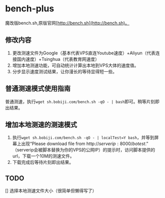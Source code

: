 # bench-plus
魔改版bench.sh,原版官网[http://bench.sh](http://bench.sh)。

## 修改内容
1. 更改测速文件为Google（基本代表VPS直连Youtube速度）+Aliyun（代表连接国内速度）+Tsinghua（代表教育网速度）
2. 增加本地测速功能，可自动统计计算出本地到VPS大体的速度值。
3. 分步显示速度测试结果，让你漫长的等待显得短一些。

## 普通测速模式使用指南
普通测速，执行`wget sh.bobiji.com/bench.sh -qO - | bash`即可。稍等片刻即出结果。

## 增加本地测速的测速模式
1. 执行`wget sh.bobiji.com/bench.sh -qO - | localTest=Y bash`，并等到屏幕上出现“Please download file from http://$serverip:8000/botest.”（$serverip会被脚本替换为你的VPS的公网IP）的提示时，访问脚本提供的url，下载一个10M的测速文件。
2. 下载完成后等待片刻即出结果。

## TODO
[] 选择本地测速文件大小（很简单但懒得写了）
